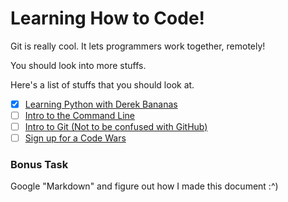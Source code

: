 # Learning How to Code!

Git is really cool. It lets programmers work together, remotely! 

You should look into more stuffs. 

Here's a list of stuffs that you should look at.

 - [x] [Learning Python with Derek Bananas](https://www.youtube.com/watch?v=N4mEzFDjqtA)
 - [ ] [Intro to the Command Line](https://www.youtube.com/watch?v=F1kAm_2d0yo)
 - [ ] [Intro to Git (Not to be confused with GitHub)](https://www.youtube.com/watch?v=Y9XZQO1n_7c)
 - [ ] [Sign up for a Code Wars](https://www.codewars.com/)

### Bonus Task

Google "Markdown" and figure out how I made this document :^)
